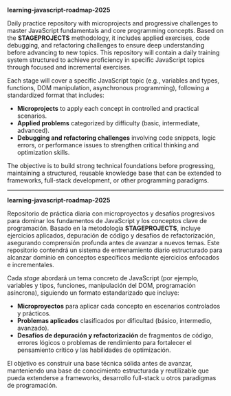 **learning-javascript-roadmap-2025**

Daily practice repository with microprojects and progressive challenges to master JavaScript fundamentals and core programming concepts. Based on the **STAGEPROJECTS** methodology, it includes applied exercises, code debugging, and refactoring challenges to ensure deep understanding before advancing to new topics. This repository will contain a daily training system structured to achieve proficiency in specific JavaScript topics through focused and incremental exercises.

Each stage will cover a specific JavaScript topic (e.g., variables and types, functions, DOM manipulation, asynchronous programming), following a standardized format that includes:

* **Microprojects** to apply each concept in controlled and practical scenarios.
* **Applied problems** categorized by difficulty (basic, intermediate, advanced).
* **Debugging and refactoring challenges** involving code snippets, logic errors, or performance issues to strengthen critical thinking and optimization skills.

The objective is to build strong technical foundations before progressing, maintaining a structured, reusable knowledge base that can be extended to frameworks, full-stack development, or other programming paradigms.

---

**learning-javascript-roadmap-2025**

Repositorio de práctica diaria con microproyectos y desafíos progresivos para dominar los fundamentos de JavaScript y los conceptos clave de programación. Basado en la metodología **STAGEPROJECTS**, incluye ejercicios aplicados, depuración de código y desafíos de refactorización, asegurando comprensión profunda antes de avanzar a nuevos temas. Este repositorio contendrá un sistema de entrenamiento diario estructurado para alcanzar dominio en conceptos específicos mediante ejercicios enfocados e incrementales.

Cada *stage* abordará un tema concreto de JavaScript (por ejemplo, variables y tipos, funciones, manipulación del DOM, programación asíncrona), siguiendo un formato estandarizado que incluye:

* **Microproyectos** para aplicar cada concepto en escenarios controlados y prácticos.
* **Problemas aplicados** clasificados por dificultad (básico, intermedio, avanzado).
* **Desafíos de depuración y refactorización** de fragmentos de código, errores lógicos o problemas de rendimiento para fortalecer el pensamiento crítico y las habilidades de optimización.

El objetivo es construir una base técnica sólida antes de avanzar, manteniendo una base de conocimiento estructurada y reutilizable que pueda extenderse a frameworks, desarrollo full-stack u otros paradigmas de programación.

